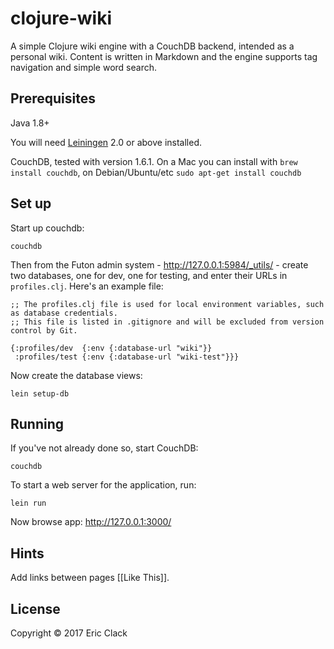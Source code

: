 # clojure-wiki

A simple Clojure wiki engine with a CouchDB backend, intended as a personal wiki.
Content is written in Markdown and the engine supports tag navigation and simple word search.

## Prerequisites

Java 1.8+

You will need [Leiningen][1] 2.0 or above installed.

[1]: https://github.com/technomancy/leiningen

CouchDB, tested with version 1.6.1. On a Mac you can install with `brew install couchdb`, on Debian/Ubuntu/etc `sudo apt-get install couchdb`

## Set up

Start up couchdb:

    couchdb

Then from the Futon admin system - http://127.0.0.1:5984/_utils/ - create two databases, one for dev, one for testing, and enter their URLs in `profiles.clj`. Here's an example file:

```
;; The profiles.clj file is used for local environment variables, such as database credentials.
;; This file is listed in .gitignore and will be excluded from version control by Git.

{:profiles/dev  {:env {:database-url "wiki"}}
 :profiles/test {:env {:database-url "wiki-test"}}}
```

Now create the database views:

    lein setup-db

## Running

If you've not already done so, start CouchDB:

    couchdb

To start a web server for the application, run:

    lein run
    
Now browse app: http://127.0.0.1:3000/

## Hints

Add links between pages [[Like This]]. 

## License

Copyright © 2017 Eric Clack

